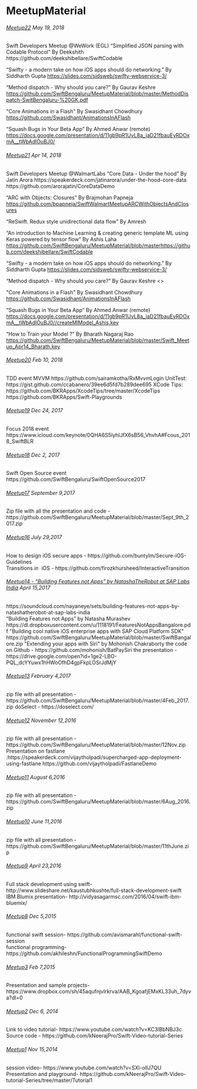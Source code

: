 # MeetupMaterial

<H6><a href="https://www.meetup.com/SwiftBengaluru/events/250325660/">Meetup22</a> May 19, 2018</H6> Swift Developers Meetup @WeWork (EGL)
“Simplified JSON parsing with Codable Protocol” By Deekshith 
https://github.com/deekshibellare/SwiftCodable

“Swifty - a modern take on how iOS apps should do networking.” By Siddharth Gupta
https://slides.com/sidsweb/swifty-webservice-3/

“Method dispatch - Why should you care?” By Gaurav Keshre
https://github.com/SwiftBengaluru/MeetupMaterial/blob/master/MethodDispatch-SwitBengaluru-%20GK.pdf

"Core Animations in a Flash" By Swasidhant Chowdhury
https://github.com/Swasidhant/AnimationsInAFlash

“Squash Bugs in Your Beta App” By Ahmed Anwar (remote)
https://docs.google.com/presentation/d/11gb9pR1UvL8a_jaD21fbauEyRDOxmA__tWbAdlOuBJ0/

<H6><a href="https://www.meetup.com/SwiftBengaluru/events/247940078/">Meetup21</a> Apr 14, 2018</H6>
Swift Developers Meetup @WalmartLabs
“Core Data - Under the hood” By Jatin Arora
https://speakerdeck.com/jatinarora/under-the-hood-core-data
https://github.com/arorajatin/CoreDataDemo

“ARC with Objects: Closures” By Brajmohan Papneja
https://github.com/bpapneja/SwiftWalmartMeetupARCWithObjectsAndClosures

“ReSwift. Redux style unidirectional data flow” By Amresh

“An introduction to Machine Learning & creating generic template ML using Keras powered by tensor flow” By Ashis Laha
https://github.com/SwiftBengaluru/MeetupMaterial/blob/masterhttps://github.com/deekshibellare/SwiftCodable

“Swifty - a modern take on how iOS apps should do networking.” By Siddharth Gupta
https://slides.com/sidsweb/swifty-webservice-3/

“Method dispatch - Why should you care?” By Gaurav Keshre
<>

"Core Animations in a Flash" By Swasidhant Chowdhury
https://github.com/Swasidhant/AnimationsInAFlash

“Squash Bugs in Your Beta App” By Ahmed Anwar (remote)
https://docs.google.com/presentation/d/11gb9pR1UvL8a_jaD21fbauEyRDOxmA__tWbAdlOuBJ0//createMlModel_Ashis.key

“How to Train your Model ?” By Bharath Nagaraj Rao
https://github.com/SwiftBengaluru/MeetupMaterial/blob/master/Swift_Meetup_Apr14_Bharath.key

<H6><a href="https://www.meetup.com/SwiftBengaluru/events/246678199/">Meetup20</a> Feb 10, 2018</H6>
TDD event
MVVM https://github.com/sairamkotha/RxMvvmLogin
UnitTest: https://gist.github.com/ccabanero/39ee6d5fd7b289dee695
XCode Tips:
https://github.com/BKRApps/XcodeTips/tree/master/XcodeTips
https://github.com/BKRApps/Swift-Playgrounds

<H6><a href="https://www.meetup.com/SwiftBengaluru/events/245915146/">Meetup19</a> Dec 24, 2017</H6>
Focus 2018 event https://www.icloud.com/keynote/0QHA6S5lyhIJfX6sB56_VhvhA#Fcous_2018_SwiftBLR

<H6><a href="https://www.meetup.com/SwiftBengaluru/events/244071134/">Meetup18</a> Dec 2, 2017</H6>
Swift Open Source event https://github.com/SwiftBengaluru/SwiftOpenSource2017 

<H6><a href="https://www.meetup.com/SwiftBengaluru/events/242687051/">Meetup17</a> September 9,2017</H6>
Zip file with all the presentation and code - https://github.com/SwiftBengaluru/MeetupMaterial/blob/master/Sept_9th_2017.zip

<H6><a href="https://www.meetup.com/SwiftBengaluru/events/241324289/">Meetup16</a> July 29,2017</H6>
How to design iOS secure apps - https://github.com/buntylm/Secure-iOS-Guidelines <BR/>
Transitions in  iOS - https://github.com/firozkhursheed/InteractiveTransition

<H6><a href="https://www.meetup.com/SwiftBengaluru/events/238760191/">Meetup14 - “Building Features not Apps” by NatashaTheRobot at SAP Labs India</a> April 15,2017</H6>
https://soundcloud.com/nayaneye/sets/building-features-not-apps-by-natashatherobot-at-sap-labs-india<BR/>
“Building Features not Apps” by Natasha Murashev https://dl.dropboxusercontent.com/u/1118191/FeaturesNotAppsBangalore.pdf
"Building cool native iOS enterprise apps with SAP Cloud Platform SDK" https://github.com/SwiftBengaluru/MeetupMaterial/blob/master/SwiftBangalore.zip
"Extending your apps with Siri" by Mohonish Chakraborty
 the code on Github - https://github.com/mohonish/BatPaySiri
 the presentation - https://drive.google.com/open?id=1ge2-LBO-PQL_dcYYuwx1hHWoOfhD4gpFkpLOSrJdMjY

<H6><a href="https://www.meetup.com/SwiftBengaluru/events/236984579/">Meetup13</a> February 4,2017</H6>
zip file with all presentation - https://github.com/SwiftBengaluru/MeetupMaterial/blob/master/4Feb_2017.zip
doSelect - https://doselect.com/

<H6><a href="https://www.meetup.com/SwiftBengaluru/events/234858536/">Meetup12</a> November 12,2016</H6>
zip file with all presentation - https://github.com/SwiftBengaluru/MeetupMaterial/blob/master/12Nov.zip
Presentation on fastlane :https://speakerdeck.com/vijaytholpadi/supercharged-app-deployment-using-fastlane
 https://github.com/vijaytholpadi/FastlaneDemo

<H6><a href="https://www.meetup.com/SwiftBengaluru/events/232468344/">Meetup11</a> August 6,2016</H6>
zip file with all presentation - https://github.com/SwiftBengaluru/MeetupMaterial/blob/master/6Aug_2016.zip

<H6><a href="http://www.meetup.com/SwiftBengaluru/events/231004273/">Meetup10</a> June 11,2016</H6>
zip file with all presentation - https://github.com/SwiftBengaluru/MeetupMaterial/blob/master/11thJune.zip

<H6><a href="http://www.meetup.com/SwiftBengaluru/events/229963536/">Meetup9</a> April 23,2016</H6>
Full stack development using swift- http://www.slideshare.net/kaustubhkushte/full-stack-development-swift <Br/>
IBM Blumix presentation- http://vidyasagarmsc.com/2016/04/swift-ibm-bluemix/

<H6><a href="http://www.meetup.com/SwiftBengaluru/events/226646911/">Meetup8</a> Dec 5,2015</H6>
functional swift session- https://github.com/avismarahl/functional-swift-session  <Br/>
functional programming- https://github.com/akhileshn/FunctionalProgrammingSwiftDemo  

<H6><a href="http://www.meetup.com/SwiftBengaluru/events/219955301/">Meetup3</a> Feb 7,2015</H6>
Presentation and sample projects- https://www.dropbox.com/sh/45aqufnjvlrkrva/AAB_KgoafjEMxKL33uh_7dyva?dl=0

<H6><a href="http://www.meetup.com/SwiftBengaluru/events/219043776/">Meetup2</a> Dec 6, 2014</H6>
Link to video tutorial- https://www.youtube.com/watch?v=KC3lBbNBJ3c <Br/>
Source code - https://github.com/kNeerajPro/Swift-Video-tutorial-Series

<H6><a href="http://www.meetup.com/SwiftBengaluru/events/216461272/">Meetup1</a> Nov 15,2014</H6>
session video- https://www.youtube.com/watch?v=SXl-olIJ7QU <Br/>
Presentation and playground- https://github.com/kNeerajPro/Swift-Video-tutorial-Series/tree/master/Tutorial1





